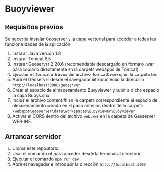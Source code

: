 # Buoyviewer

## Requisitos previos
Se necesita instalar Geoserver y la capa vectorial para acceder a todas las funcionalidades de la aplicación
  1. Instalar Java versión 1.8
  2. Instalar Tomcat 8.5
  3. Instalar Geoserver 2.20.6 (recomendable descargarlo en formato .war para copiarlo directamente en la carpeta webapps de Tomcat)
  4. Ejecutar el Tomcat a través del archivo Tomcat8w.exe, en la carpeta bin
  5. Abrir el Geoserver desde el navegador introduciendo la dirección ```http://localhost:8080/geoserver```
  6. Crear el espacio de almacenamiento Buoyviewer y subir a dicho espacio la capa Buoys.shp
  7. Incluir el archivo content.ftl en la carpeta correspondiente al espacio de almacenamiento creado en el paso anterior, dentro de la carpeta ```\webapps\geoserver\data\workspaces\Buoyviewer\Buoyviewer```
  8. Activar el CORS dentro del archivo ```web.xml``` en la carpeta de Geoserver WEB-INF.

## Arrancar servidor
  1. Clonar este repositorio
  2. Usar el comando ```cd``` para acceder desde la terminal al directorio
  3. Ejecutar el comando ```npm run dev```
  4. Abrir el navegador e introducir la dirección ```http://localhost:3000```
